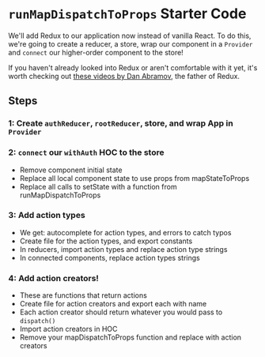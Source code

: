 # `runMapDispatchToProps` Starter Code

We'll add Redux to our application now instead of vanilla React. To do this, we're going to create a reducer, a store, wrap our component in a `Provider` and `connect` our higher-order component to the store!

If you haven't already looked into Redux or aren't comfortable with it yet, it's worth checking out [these videos by Dan Abramov](https://egghead.io/series/getting-started-with-redux), the father of Redux.

## Steps

### 1: Create `authReducer`, `rootReducer`, store, and wrap App in `Provider`

### 2: `connect` our `withAuth` HOC to the store

* Remove component initial state
* Replace all local component state to use props from mapStateToProps
* Replace all calls to setState with a function from runMapDispatchToProps

### 3: Add action types

* We get: autocomplete for action types, and errors to catch typos
* Create file for the action types, and export constants
* In reducers, import action types and replace action type strings
* In connected components, replace action types strings

### 4: Add action creators!

* These are functions that return actions
* Create file for action creators and export each with name
* Each action creator should return whatever you would pass to `dispatch()`
* Import action creators in HOC
* Remove your mapDispatchToProps function and replace with action creators
